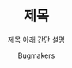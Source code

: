 ---
layout:     post
title:      "제목"
subtitle:   "제목 아래 간단 설명"

# 동일날자에 post가 두개 이상일때 순서 정렬을 위해서 사용할 수 있다.
#date:       2100-01-01 00:00:00  

author:     "Bugmakers"

# 있으면 상단 배경으로 사용하고 없으면, header-color을 사용, header-color도 없으면 기본색상 표시
#header-img: "img/post-bg-06.jpg"

# http://flatuicolors.com/	에서 적당한 값을 복사해서 사용
#header-color: "#e67e22"		

# 카테고리
# 새로운 카테고리 추가 방법
# 1. _data/categories.yml에 카테고리 추가 
# 2. blog/category/ 아래에 카테고리 markdown 추가
#category: android

# 테그
# 새로운 테그 추가 방법
# 1. _data/tags.yml에 테그 추가 
# 2. blog/tag/ 아래에 테그 markdown 추가
#tags: [android, 안드로이드]

# 코멘트
# discus.com의 하단 comment를 보여줄지를 결정한다. 
comments: True

# Table of Contents 를 보여지 않고 싶을때, false로 설정하며, 기본은 보여준다.
#toc: false
---